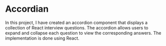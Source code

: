 # Accordian
In this project, I have created an accordion component that displays a collection of React interview questions. 
The accordion allows users to expand and collapse each question to view the corresponding answers. The implementation is done using React. 
